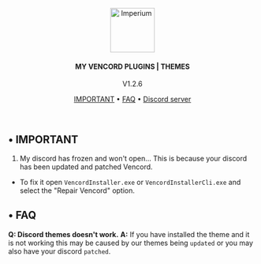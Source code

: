 <p align="center">
	<a href="https://discord.gg/"><img src=".assets/icon.ico" alt="Imperium" height="90" /></a>
</p>

<h4 align="center">MY VENCORD PLUGINS | THEMES</h4>
<p align="center">
	V1.2.6
</p>

<p align="center">
  <a href="#-important">IMPORTANT</a> •
	<a href="#-faq">FAQ</a> •
	<a href="https://discord.gg/">Discord server</a>
</p>
<br/>

## • IMPORTANT
1. My discord has frozen and won't open... This is because your discord has been updated and patched Vencord.
- To fix it open `VencordInstaller.exe` or `VencordInstallerCli.exe` and select the "Repair Vencord" option. 


## • FAQ

**Q:  Discord themes doesn't work.**
**A:** If you have installed the theme and it is not working this may be caused by our themes being `updated` or you may also have your discord `patched`.
